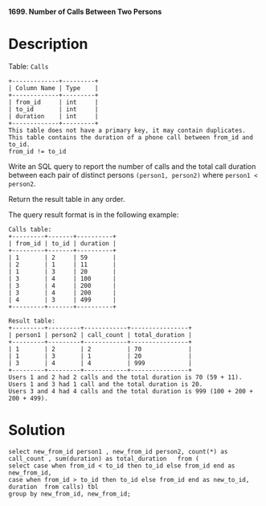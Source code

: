 **1699. Number of Calls Between Two Persons**

# Description 

Table: ``Calls``

```
+-------------+---------+
| Column Name | Type    |
+-------------+---------+
| from_id     | int     |
| to_id       | int     |
| duration    | int     |
+-------------+---------+
This table does not have a primary key, it may contain duplicates.
This table contains the duration of a phone call between from_id and to_id.
from_id != to_id
```

Write an SQL query to report the number of calls and the total call duration between each pair of distinct persons ``(person1, person2)`` where ``person1 < person2``.

Return the result table in any order.

The query result format is in the following example:

```
Calls table:
+---------+-------+----------+
| from_id | to_id | duration |
+---------+-------+----------+
| 1       | 2     | 59       |
| 2       | 1     | 11       |
| 1       | 3     | 20       |
| 3       | 4     | 100      |
| 3       | 4     | 200      |
| 3       | 4     | 200      |
| 4       | 3     | 499      |
+---------+-------+----------+

Result table:
+---------+---------+------------+----------------+
| person1 | person2 | call_count | total_duration |
+---------+---------+------------+----------------+
| 1       | 2       | 2          | 70             |
| 1       | 3       | 1          | 20             |
| 3       | 4       | 4          | 999            |
+---------+---------+------------+----------------+
Users 1 and 2 had 2 calls and the total duration is 70 (59 + 11).
Users 1 and 3 had 1 call and the total duration is 20.
Users 3 and 4 had 4 calls and the total duration is 999 (100 + 200 + 200 + 499).
```

# Solution

```
select new_from_id person1 , new_from_id person2, count(*) as call_count , sum(duration) as total_duration   from (
select case when from_id < to_id then to_id else from_id end as new_from_id,
case when from_id > to_id then to_id else from_id end as new_to_id, duration  from calls) tbl
group by new_from_id, new_from_id;
```
